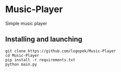 # Music-Player
Simple music player
## Installing and launching
```
git clone https://github.com/logopek/Music-Player
cd Music-Player
pip install -r requirements.txt
python main.py
```
